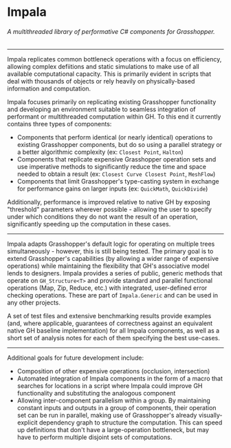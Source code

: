 # Impala
###### A multithreaded library of performative C# components for Grasshopper.

____

Impala replicates common bottleneck operations with a focus on efficiency, allowing complex defiitions and static simulations to make use of all available computational capacity. This is primarily evident in scripts that deal with thousands of objects or rely heavily on physically-based information and computation. 

Impala focuses primarily on replicating existing Grasshopper functionality and developing an environment suitable to seamless integration of performant or multithreaded computation within GH. To this end it currently contains three types of components:
* Components that perform identical (or nearly identical) operations to existing Grasshopper components, but do so using a parallel strategy or a better algorithmic complexity (ex: `Closest Point`, `Halton`)
* Components that replicate expensive Grasshopper operation sets and use imperative methods to significantly reduce the time and space needed to obtain a result (ex: `Closest Curve Closest Point`, `MeshFlow`)
* Components that limit Grasshopper's type-casting system in exchange for performance gains on larger inputs (ex: `QuickMath`, `QuickDivide`)

Additionally, performance is improved relative to native GH by exposing "threshold" parameters wherever possible - allowing the user to specify under which conditions they do not want the result of an operation, significantly speeding up the computation in these cases.
	
___

Impala adapts Grasshopper's default logic for operating on multiple trees simultaneously - however, this is still being tested. The primary goal is to extend Grasshopper's capabilities (by allowing a wider range of expensive operations) while maintaining the flexibility that GH's associative model lends to designers. Impala provides a series of public, generic methods that operate on `GH_Structure<T>` and provide standard and parallel functional operations (Map, Zip, Reduce, etc.) with integrated, user-defined error checking operations. These are part of `Impala.Generic` and can be used in any other projects. 
	
A set of test files and extensive benchmarking results provide examples (and, where applicable, guarantees of correctness against an equivalent native GH baseline implementation) for all Impala components, as well as a short set of analysis notes for each of them specifying the best use-cases. 

____
	
Additional goals for future development include:
* Composition of other expensive operations (occlusion, intersection)
* Automated integration of Impala components in the form of a macro that searches for locations in a script where Impala could improve GH functionality and substituting the analogous component
* Allowing inter-component parallelism within a group. By maintaining constant inputs and outputs in a group of components, their operation set can be run in parallel, making use of Grasshopper's already visually-explicit dependency graph to structure the computation. This can speed up definitions that don't have a large-operation bottleneck, but may have to perform multiple disjoint sets of computations.
	
	
	
	
	
	
